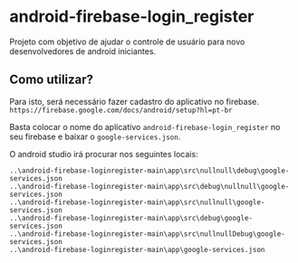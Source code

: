 # android-firebase-login_register
Projeto com objetivo de ajudar o controle de usuário para novo desenvolvedores de android iniciantes.

## Como utilizar?

Para isto, será necessário fazer cadastro do aplicativo no firebase. `https://firebase.google.com/docs/android/setup?hl=pt-br`

Basta colocar o nome do aplicativo `android-firebase-login_register` no seu firebase e baixar o `google-services.json`.

O android studio irá procurar nos seguintes locais: 

```
..\android-firebase-loginregister-main\app\src\nullnull\debug\google-services.json
..\android-firebase-loginregister-main\app\src\debug\nullnull\google-services.json
..\android-firebase-loginregister-main\app\src\nullnull\google-services.json
..\android-firebase-loginregister-main\app\src\debug\google-services.json
..\android-firebase-loginregister-main\app\src\nullnullDebug\google-services.json
..\android-firebase-loginregister-main\app\google-services.json

```
